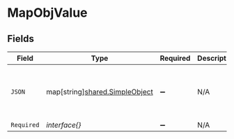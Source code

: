 # MapObjValue


## Fields

| Field                                                                        | Type                                                                         | Required                                                                     | Description                                                                  | Example                                                                      |
| ---------------------------------------------------------------------------- | ---------------------------------------------------------------------------- | ---------------------------------------------------------------------------- | ---------------------------------------------------------------------------- | ---------------------------------------------------------------------------- |
| `JSON`                                                                       | map[string][shared.SimpleObject](../../../pkg/models/shared/simpleobject.md) | :heavy_minus_sign:                                                           | N/A                                                                          | {<br/>"mapElem1": "...",<br/>"mapElem2": "..."<br/>}                         |
| `Required`                                                                   | *interface{}*                                                                | :heavy_minus_sign:                                                           | N/A                                                                          |                                                                              |